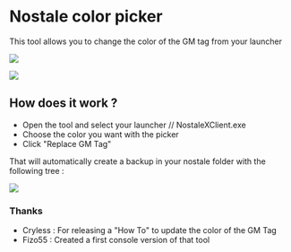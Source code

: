 # Nostale color picker

This tool allows you to change the color of the GM tag from your launcher

![](https://i.imgur.com/w66Y0t4.png)


![](https://i.imgur.com/63X1kWi.jpg)



## How does it work ? 

- Open the tool and select your launcher // NostaleXClient.exe
- Choose the color you want with the picker
- Click "Replace GM Tag"

That will automatically create a backup in your nostale folder with the following tree : 


![](https://i.imgur.com/ogPWqnu.png)

### Thanks 

- Cryless : For releasing a "How To" to update the color of the GM Tag
- Fizo55 : Created a first console version of that tool
